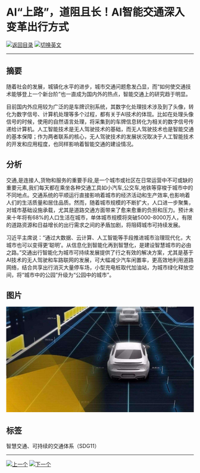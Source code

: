 # AI“上路”，道阻且长！AI智能交通深入变革出行方式

[![返回目录](http://img.shields.io/badge/点击-返回目录-875A7B.svg?style=flat&colorA=8F8F8F)](/)
[![切换英文](http://img.shields.io/badge/切换-英文-875A7B.svg?style=flat&colorA=8F8F8F)](https://doc.shanghaiopen.org.cn/case/11/en_3.html)

----------

## 摘要

随着社会的发展，城镇化水平的进步，城市交通问题愈发凸显，而“如何使交通技术能够登上一个新台阶”也一直成为国内外的热点，智能交通上的研究趋于明显。

目前国内外应用较为广泛的是车牌识别系统，其数字化处理技术涉及到了头像，转化为数字信号、计算机处理等多个过程，都有关于AI技术的体现。比如在处理头像信号的时候，使用的自然语言处理，将采集到的车牌信息转化为相关的数字信号传递给计算机。人工智能技术是无人驾驶技术的基础，而无人驾驶技术也是智能交通的基本保障；作为两者联系的核心，无人驾驶技术的发展状况取决于人工智能技术的开发和应用程度，也同样影响着智能交通的建设情况。


## 分析

交通,是连接人,货物和服务的重要手段,是一个城市或社区在日常运营中不可或缺的重要元素,我们每天都在乘坐各种交通工具如小汽车,公交车,地铁等穿梭于城市中的不同地点。交通系统的平顺运行直接影响着城市的经济活动和生产效率,也影响着人们的生活质量和居住品质。然而，随着城市规模的不断扩大，人口进一步聚集，对城市基础设施承载，尤其是道路交通方面带来了愈来愈重的负担和压力。预计未来十年将有68%的人口生活在城市，单体城市规模将突破5000-8000万人，有限的道路资源和日益增长的出行需求之间的矛盾加剧，将阻碍城市可持续发展。

习近平主席说：“通过大数据、云计算、人工智能等手段推进城市治理现代化，大城市也可以变得更‘聪明’。从信息化到智能化再到智慧化，是建设智慧城市的必由之路。”交通出行智能化为城市可持续发展提供了行之有效的解决方案，尤其是基于AI技术的无人驾驶和车路联网的发展，可大幅减少汽车闲置率，更高效地利用道路网络，结合共享出行消灭大量停车场，小型充电桩取代加油站，为城市绿化释放空间，将“城市中的公园”升级为“公园中的城市”。


## 图片

![图片](11.3.1.jpg)


## 标签
智慧交通、可持续的交通体系（SDG11）



----------

 [![上一个](http://img.shields.io/badge/查看-上一个-875A7B.svg?style=flat&colorA=8F8F8F)](https://doc.shanghaiopen.org.cn/case/11/2.html)
 [![下一个](http://img.shields.io/badge/查看-下一个-875A7B.svg?style=flat&colorA=8F8F8F)](https://doc.shanghaiopen.org.cn/case/11/4.html)
 
 
